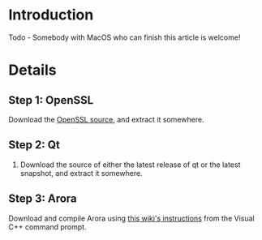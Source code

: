 # Introduction #

Todo - Somebody with MacOS who can finish this article is welcome!

# Details #
## Step 1: OpenSSL ##

Download the [OpenSSL source](http://www.openssl.org/source/), and extract it somewhere.


## Step 2: Qt ##
1. Download the source of either the latest release of qt or the latest snapshot, and extract it somewhere.


## Step 3: Arora ##
Download and compile Arora using [this wiki's instructions](source.md) from the Visual C++ command prompt.